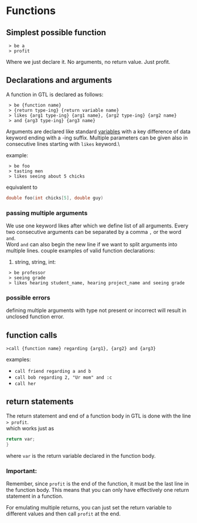 # Functions
## Simplest possible function
```
 > be a
 > profit
```
Where we just declare it. No arguments, no return value. Just profit.
## Declarations and arguments
A function in GTL is declared as follows:
```
 > be {function name}
 > {return type-ing} {return variable name}
 > likes {arg1 type-ing} {arg1 name}, {arg2 type-ing} {arg2 name}
 > and {arg3 type-ing} {arg3 name}
 ```
Arguments are declared like standard [variables](variables.md) with a key difference of data keyword ending with a -ing suffix.
Multiple parameters can be given also in consecutive lines starting with `likes` keyword.\

example:
```
 > be foo
 > tasting men
 > likes seeing about 5 chicks
```
equivalent to
```c++
double foo(int chicks[5], double guy)
```
### passing multiple arguments
We use one keyword likes after which we define list of all arguments.
Every two consecutive arguments can be separated by a comma `,` or the word `and`. \
Word `and` can also begin the new line if we want to split arguments into multiple lines.
couple examples of valid function declarations:

1. string, string, int:
```
 > be professor
 > seeing grade
 > likes hearing student_name, hearing project_name and seeing grade
```

### possible errors
defining multiple arguments with type not present or incorrect will result in unclosed function error.


## function calls
```
>call {function name} regarding {arg1}, {arg2} and {arg3}
```

examples:
- `call friend regarding a and b`
- `call bob regarding 2, "Ur mom" and :c`
- `call her`


## return statements
The return statement and end of a function body in GTL is done with the line `` > profit``.\
which works just as
```c++
return var;
}
```

where `var` is the return variable declared in the function body.

### Important:
Remember, since `profit` is the end of the function, it must be the last line in the function body.
This means that you can only have effectively one return statement in a function.

For emulating multiple returns, you can just set the return variable to different values and then call `profit` at the end.
